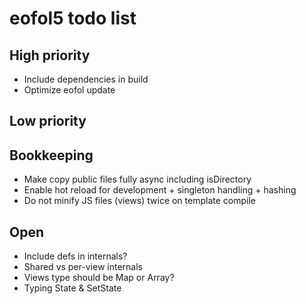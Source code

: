 # eofol5 todo list

## High priority

- Include dependencies in build
- Optimize eofol update

## Low priority

## Bookkeeping

- Make copy public files fully async including isDirectory
- Enable hot reload for development + singleton handling + hashing
- Do not minify JS files (views) twice on template compile

## Open

- Include defs in internals?
- Shared vs per-view internals
- Views type should be Map or Array?
- Typing State & SetState
